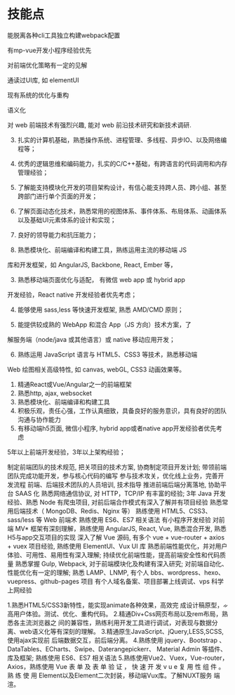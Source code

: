 # 技能点

能脱离各种cli工具独立构建webpack配置

有mp-vue开发小程序经验优先

对前端优化策略有一定的见解


通读过UI库, 如 elementUI

现有系统的优化与重构

语义化

对 web 前端技术有强烈兴趣, 能对 web 前沿技术研究和新技术调研.


3. 扎实的计算机基础，熟悉操作系统、进程管理、多线程、异步IO、以及网络编程等；

4. 优秀的逻辑思维和编码能力，扎实的C/C++基础，有跨语言的代码调用和内存管理经验；

5. 了解能支持模块化开发的项目架构设计，有信心能支持跨人员、跨小组、甚至跨部门进行单个页面的开发；

6. 了解页面动态化技术，熟悉常用的视图体系、事件体系、布局体系、动画体系以及基础UI元素体系的设计和实现；

7. 良好的领导能力和抗压能力；

2. 熟悉模块化、前端编译和构建工具，熟练运用主流的移动端 JS

库和开发框架，如 AngularJS, Backbone, React, Ember 等，

3. 熟悉移动端页面优化与适配， 有微信 web app 或 hybrid app

开发经验，React native 开发经验者优先考虑；

4. 能够使用 sass,less 等快速开发框架, 熟悉 AMD/CMD 原则；

5. 能提供较成熟的 WebApp 和混合 App（JS 方向）技术方案，了

解服务端（node/java 或其他语言）或 native 移动应用开发；

6. 熟练运用 JavaScript 语言与 HTML5、CSS3 等技术，熟悉移动端

Web 绘图相关高级特性, 如 canvas, webGL, CSS3 动画效果等。

1. 精通React或Vue/Angular之一的前端框架
3. 熟悉http, ajax, websocket
4. 熟悉模块化、前端编译和构建工具
5. 积极乐观，责任心强，工作认真细致，具备良好的服务意识，具有良好的团队沟通与协作能力
6. 有移动端h5页面, 微信小程序, hybrid app或者native app开发经验者优先考虑


5年以上前端开发经验，3年以上架构经验；

制定前端团队的技术规范, 把关项目的技术方案, 协商制定项目开发计划;
带领前端团队完成功能开发，参与核心代码的编写
参与技术攻关，优化线上业务，完善开发流程
前端、后端技术团队的人员培训, 技术指导
推进前端后端分离落地, 协助平台 SAAS 化
熟悉网络通信协议, 对 HTTP，TCP/IP 有丰富的经验;
3年 Java 开发经验、熟悉 Node 有爬虫项目, 对前后端合作模式有深入了解并有项目经验
熟悉常用后端技术（ MongoDB、Redis、Nginx 等）
熟练使用 HTML5、CSS3、sass/less 等 Web 前端术
熟练使用 ES6、ES7 相关语法
有小程序开发经验
对前端 MV* 框架有深刻理解，熟练使用 AngularJS, React, Vue, 熟悉混合开发, 熟悉H5与app交互项目的实现
深入了解 Vue 源码, 有多个 vue + vue-router + axios + vuex 项目经验, 熟练使用 ElementUI、Vux UI 库
熟悉前端性能优化，并对用户体验、可用性、易用性有深入理解;
持续优化前端性能，提高前端安全性和代码质量
熟悉掌握 Gulp, Webpack, 对于前端模块化及构建有深入研究;
对前端自动化、性能优化有一定的理解;
熟悉 LAMP、LNMP, 有个人 bbs、wordpress、hexo、vuepress、github-pages 项目
有个人域名备案、项目部署上线调试、vps 科学上网经验

1.熟悉HTML5/CSS3新特性，能实现animate各种效果，高效完
成设计稿原型，ᨀ高用户体验。测试、优化、重构代码。
2.精通Div+Css网页布局以及rem布局，熟悉各主流浏览器之
间的兼容性，熟练利用开发工具进行调试，对表现与数据分
离、web语义化等有深刻的理解。
3.精通原生JavaScript、jQuery,LESS,SCSS,使用ajax实现前
后端数据交互，前后端分离。
4.熟练使用 jquery、Bootstrap 、DataTables、ECharts、Swipe、Daterangepickerr、 Material Admin 等插件、库及框架;
熟练使用 ES6、ES7 相关语法
5.熟练使用Vue2、Vuex，Vue-router，Axios，熟练使用 Vue
表 单 及 表 单 验 证 ， 快 速 开 发 v u e 复 用 性 组 件 。 熟 练 使 用
Element以及Element二次封装，移动端Vux库。了解NUXT服务
端渲。
